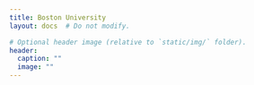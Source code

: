 ```yaml
---
title: Boston University
layout: docs  # Do not modify.

# Optional header image (relative to `static/img/` folder).
header:
  caption: ""
  image: ""
---
```


